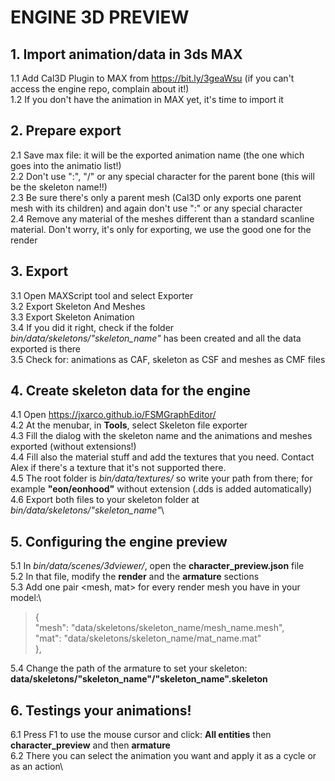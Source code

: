 # ENGINE 3D PREVIEW

## 1. Import animation/data in 3ds MAX
1.1 Add Cal3D Plugin to MAX from https://bit.ly/3geaWsu (if you can't access the engine repo, complain about it!)  
1.2 If you don't have the animation in MAX yet, it's time to import it

## 2. Prepare export
2.1 Save max file: it will be the exported animation name (the one which goes into the animatio list!)\
2.2 Don't use ":", "/" or any special character for the parent bone (this will be the skeleton name!!)\
2.3 Be sure there's only a parent mesh (Cal3D only exports one parent mesh with its children) and again don't use ":" or any special character\
2.4 Remove any material of the meshes different than a standard scanline material. Don't worry, it's only for exporting, we use	the good one for the render

## 3. Export
3.1 Open MAXScript tool and select Exporter\
3.2 Export Skeleton And Meshes\
3.3 Export Skeleton Animation\
3.4 If you did it right, check if the folder *bin/data/skeletons/"skeleton_name"* has been created and all the data exported is there\
3.5 Check for: animations as CAF, skeleton as CSF and meshes as CMF files

## 4. Create skeleton data for the engine
4.1 Open https://jxarco.github.io/FSMGraphEditor/  
4.2 At the menubar, in **Tools**, select Skeleton file exporter\
4.3 Fill the dialog with the skeleton name and the animations and meshes exported (without extensions!)\
4.4 Fill also the material stuff and add the textures that you need. Contact Alex if there's a texture that it's not supported there.\
4.5 The root folder is *bin/data/textures/* so write your path from there; for example **"eon/eonhood"** without extension (.dds is added automatically)\
4.6 Export both files to your skeleton folder at *bin/data/skeletons/"skeleton_name"*\

## 5. Configuring the engine preview
5.1 In *bin/data/scenes/3dviewer/*, open the **character_preview.json** file\
5.2 In that file, modify the **render** and the **armature** sections\
5.3 Add one pair <mesh, mat> for every render mesh you have in your model:\
> {  
>  "mesh": "data/skeletons/skeleton_name/mesh_name.mesh",  
>  "mat": "data/skeletons/skeleton_name/mat_name.mat"  
> },

5.4 Change the path of the armature to set your skeleton: **data/skeletons/"skeleton_name"/"skeleton_name".skeleton**

## 6. Testings your animations!
6.1 Press F1 to use the mouse cursor and click: **All entities** then **character_preview** and then **armature**\
6.2 There you can select the animation you want and apply it as a cycle or as an action\
